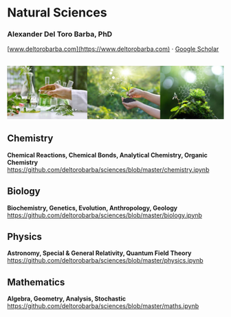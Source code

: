 # Natural Sciences

### Alexander Del Toro Barba, PhD

[www.deltorobarba.com](https://www.deltorobarba.com) $\cdot$ [Google Scholar](https://scholar.google.com/citations?hl=en&user=fddyK-wAAAAJ)

<br>

<img src="https://raw.githubusercontent.com/deltorobarba/repo/master/sciences_0000.png" alt="sciences">

<br>

## Chemistry

<b>Chemical Reactions, Chemical Bonds, Analytical Chemistry, Organic Chemistry</b><br>
https://github.com/deltorobarba/sciences/blob/master/chemistry.ipynb

## Biology

<b>Biochemistry, Genetics, Evolution, Anthropology, Geology</b><br>
https://github.com/deltorobarba/sciences/blob/master/biology.ipynb

## Physics

<b>Astronomy, Special & General Relativity, Quantum Field Theory</b><br>
https://github.com/deltorobarba/sciences/blob/master/physics.ipynb

## Mathematics

<b>Algebra, Geometry, Analysis,  Stochastic</b><br>
https://github.com/deltorobarba/sciences/blob/master/maths.ipynb
